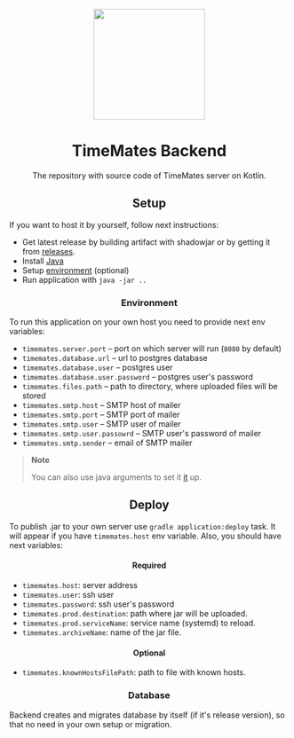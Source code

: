 <p align="center">
  <img width="200px" src="docs/images/app_icon_animated.gif" />
  <h1 align="center">TimeMates Backend</h1>
</p>

<div align="center">
The repository with source code of TimeMates server on Kotlin.
</div>

## <div align="center">Setup</div>

If you want to host it by yourself, follow next instructions:
- Get latest release by building artifact with shadowjar or by getting it from [releases](https://github.com/timemates/backend/releases).
- Install [Java](https://openjdk.org/)
- Setup [environment](#Environment) (optional)
- Run application with `java -jar ..`

### <div align="center">Environment</div>

To run this application on your own host you need to provide next env variables:

- `timemates.server.port` – port on which server will run (`8080` by default)
- `timemates.database.url` – url to postgres database
- `timemates.database.user` – postgres user
- `timemates.database.user.password` – postgres user's password
- `timemates.files.path` – path to directory, where uploaded files will be stored
- `timemates.smtp.host` – SMTP host of mailer
- `timemates.smtp.port` – SMTP port of mailer
- `timemates.smtp.user` – SMTP user of mailer
- `timemates.smtp.user.passowrd` – SMTP user's password of mailer
- `timemates.smtp.sender` – email of SMTP mailer

> **Note**
>
> You can also use java arguments to set it [it](infrastructure/application/src/main/kotlin/io/timemates/backend/application/Application.kt) up.

## <div align="center">Deploy</div>

To publish .jar to your own server use `gradle application:deploy` task.
It will appear if you have `timemates.host` env variable. Also, you should have next variables:

#### <div align="center">Required</div>
- `timemates.host`: server address
- `timemates.user`: ssh user
- `timemates.password`: ssh user's password
- `timemates.prod.destination`: path where jar will be uploaded.
- `timemates.prod.serviceName`: service name (systemd) to reload.
- `timemates.archiveName`: name of the jar file.

#### <div align="center">Optional</div>
- `timemates.knownHostsFilePath`: path to file with known hosts.

### <div align="center">Database</div>

Backend creates and migrates database by itself (if it's release version),
so that no need in your own setup or migration.
